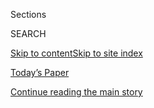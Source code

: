 <div id="app">

<div>

<div class="NYTAppHideMasthead css-1r6wvpq e1suatyy0">

<div class="section css-ui9rw0 e1suatyy2">

<div class="css-eph4ug er09x8g0">

<div class="css-6n7j50">

</div>

<span class="css-1dv1kvn">Sections</span>

<div class="css-10488qs">

<span class="css-1dv1kvn">SEARCH</span>

</div>

[Skip to content](#site-content)[Skip to site
index](#site-index)

</div>

<div class="css-10698na e1huz5gh0">

</div>

</div>

<div id="masthead-bar-one" class="section hasLinks css-15hmgas e1csuq9d3">

<div class="css-uqyvli e1csuq9d0">

</div>

<div class="css-1uqjmks e1csuq9d1">

</div>

<div class="css-9e9ivx">

[](https://myaccount.nytimes.com/auth/login?response_type=cookie&client_id=vi)

</div>

<div class="css-1bvtpon e1csuq9d2">

[Today’s Paper](https://www.nytimes.com/section/todayspaper)

</div>

</div>

</div>

</div>

<div data-aria-hidden="false">

<div id="site-content" data-role="main">

<div id="top-wrapper" class="css-15p45cc eaca97t0" type="top">

<div id="top-slug" class="css-19x0jxb eaca97t1" hidden="">

Advertisement

</div>

[Continue reading the main
story](#after-top)

<div class="ad top-wrapper" style="text-align:center;height:100%;display:block;min-height:90px">

<div id="top" class="place-ad" data-position="top" data-size-key="top">

</div>

</div>

<div id="after-top">

</div>

</div>

<div id="byline" class="section css-15h4p1b e9abtgs0">

<div class="css-1j21atc e1svk9qx1">

<div class="css-nfcc9b e1svk9qx3">

<div class="css-cnx41t">

![Portrait of Alexandra
Stevenson](https://static01.nyt.com/images/2018/02/20/multimedia/author-alexandra-stevenson/author-alexandra-stevenson-thumbLarge.jpg)

</div>

<div class="css-vl9dhg e1svk9qx5">

<div class="css-1nrhkj6 e1svk9qx6">

# Alexandra Stevenson

</div>

## <span></span>

Alexandra Stevenson is a business correspondent based in Hong Kong
covering Chinese corporate giants, the changing landscape for
multinational companies and China’s growing economic and financial
influence in Asia.

<span class="css-dd5dyy">More**</span>

</div>

</div>

</div>

<div>

<div id="mid1-wrapper" class="css-1mn4oms eaca97t0" type="rank">

<div id="mid1-slug" class="css-1tag3rd eaca97t1">

Advertisement

</div>

[Continue reading the main
story](#after-mid1)

<div id="mid1" class="ad mid1-wrapper" style="text-align:center;height:100%;display:block">

</div>

<div id="after-mid1">

</div>

</div>

</div>

<div class="css-185go5a e1o5byef0">

<div class="css-15cbhtu">

  - [Latest](#stream-panel)
  - <span class="css-6n7j50">Search</span>
    <div class="control">
    <div class="label-container css-1dv1kvn">
    Search
    </div>
    <div class="css-wm4t3d">
    **<span id="clear-search-input" class="css-1dv1kvn">Clear this text
    input</span>
    </div>
    </div>
    <span class="css-1iovbfw"></span>

<div id="stream-panel" class="section css-8msx5b e1jz0cab1">

<div class="css-13mho3u">

1.  
    
    <div class="css-1cp3ece">
    
    <div class="css-1l4spti">
    
    [](/live/2020/08/03/business/stock-market-today-coronavirus/hsbc-is-caught-in-the-middle-as-china-and-the-west-do-battle)
    
    <div class="css-79elbk">
    
    ![](https://static01.nyt.com/images/2020/07/31/business/00hongkong-biz-1/00hongkong-biz-1-thumbWide.jpg?quality=75&auto=webp&disable=upscale)
    
    </div>
    
    ## HSBC is caught in the middle as China and the West do battle.
    
    <div class="css-1nqbnmb ea5icrr0">
    
    By <span class="css-1n7hynb">Alexandra
    Stevenson</span>
    
    </div>
    
    </div>
    
    <div class="css-1lc2l26 e1xfvim33">
    
    </div>
    
    </div>

2.  
    
    <div class="css-1cp3ece">
    
    <div class="css-1l4spti">
    
    [](/2020/08/03/business/hsbc-china-hong-kong-united-states.html)
    
    <div class="css-79elbk">
    
    ![](https://static01.nyt.com/images/2020/07/31/business/00hongkong-biz-1/00hongkong-biz-1-thumbWide.jpg?quality=75&auto=webp&disable=upscale)
    
    </div>
    
    ## In Showdown Between China and the West, HSBC Gets Caught in the Middle
    
    Global businesses are increasingly being asked to pick political and
    legal sides in the confrontation between the world’s two biggest
    economies.
    
    <div class="css-1nqbnmb ea5icrr0">
    
    By <span class="css-1n7hynb">Alexandra
    Stevenson</span>
    
    </div>
    
    <div class="css-185051n">
    
    [阅读简体中文版](https://cn.nytimes.com/business/20200804/hsbc-china-hong-kong-united-states/ "Read in Simplified Chinese")[閱讀繁體中文版](https://cn.nytimes.com/business/20200804/hsbc-china-hong-kong-united-states/zh-hant/ "Read in Traditional Chinese")
    
    </div>
    
    </div>
    
    <div class="css-1lc2l26 e1xfvim33">
    
    </div>
    
    </div>

3.  
    
    <div class="css-1cp3ece">
    
    <div class="css-1l4spti">
    
    [](/interactive/2020/07/30/world/asia/china-1950s-echoed-today.html)
    
    <div class="css-79elbk">
    
    ![](https://static01.nyt.com/images/2020/07/30/world/30-china-then-now-static-promo/30-china-then-now-static-promo-thumbWide-v2.jpg?quality=75&auto=webp&disable=upscale)
    
    </div>
    
    ## Hope, Despair, Control: The 1950s China My Father Saw, Echoed Today
    
    William Stevenson was one of the first foreign correspondents to
    visit the People’s Republic of China. Decades later, despite its
    transformation, I recognize the same country.
    
    <div class="css-1nqbnmb ea5icrr0">
    
    By <span class="css-1n7hynb">Alexandra
    Stevenson</span>
    
    </div>
    
    </div>
    
    <div class="css-1lc2l26 e1xfvim33">
    
    </div>
    
    </div>

4.  
    
    <div class="css-1cp3ece">
    
    <div class="css-1l4spti">
    
    [](/2020/07/29/business/hong-kongs-economy-shrank-by-9-percent-in-the-second-quarter.html)
    
    <div class="css-79elbk">
    
    ![](https://static01.nyt.com/images/2020/07/29/business/29markets-brf-hongkong/merlin_174186174_206567ed-298f-464d-b30f-f2dc3725431f-thumbWide.jpg?quality=75&auto=webp&disable=upscale)
    
    </div>
    
    ## Hong Kong’s economy shrank by 9 percent in the second quarter.
    
    <div class="css-1nqbnmb ea5icrr0">
    
    By <span class="css-1n7hynb">Alexandra
    Stevenson</span>
    
    </div>
    
    </div>
    
    <div class="css-1lc2l26 e1xfvim33">
    
    </div>
    
    </div>

5.  
    
    <div class="css-1cp3ece">
    
    <div class="css-1l4spti">
    
    [](/2020/07/24/business/goldman-sachs-malaysia-1mdb.html)
    
    <div class="css-79elbk">
    
    ![](https://static01.nyt.com/images/2020/07/24/business/241MDB01/merlin_174583317_78935c32-fb4e-45a3-93b7-4836ee852210-thumbWide.jpg?quality=75&auto=webp&disable=upscale)
    
    </div>
    
    ## Goldman Sachs and Malaysia Reach $3.9 Billion Settlement in 1MDB Scandal
    
    The deal settles charges in Malaysia against the Wall Street bank
    for its role in helping to raise hundreds of millions for a
    sovereign wealth fund that was used as a personal piggy bank.
    
    <div class="css-1nqbnmb ea5icrr0">
    
    By <span class="css-1n7hynb">Alexandra Stevenson <span>and</span>
    Matthew
    Goldstein</span>
    
    </div>
    
    </div>
    
    <div class="css-1lc2l26 e1xfvim33">
    
    </div>
    
    </div>

6.  
    
    <div class="css-1cp3ece">
    
    <div class="css-1l4spti">
    
    [](/2020/07/22/business/its-just-like-gambling-chinas-bustling-stock-market-echoes-the-2015-crisis.html)
    
    <div class="css-79elbk">
    
    ![](https://static01.nyt.com/images/2020/07/22/business/22chinastocks-1/22chinastocks-1-thumbWide.jpg?quality=75&auto=webp&disable=upscale)
    
    </div>
    
    ## ‘It’s just like gambling’: China’s bustling stock market echoes the 2015 crisis.
    
    <div class="css-1nqbnmb ea5icrr0">
    
    By <span class="css-1n7hynb">Alexandra
    Stevenson</span>
    
    </div>
    
    </div>
    
    <div class="css-1lc2l26 e1xfvim33">
    
    </div>
    
    </div>

7.  
    
    <div class="css-1cp3ece">
    
    <div class="css-1l4spti">
    
    [](/2020/07/22/business/china-stock-market.html)
    
    <div class="css-79elbk">
    
    ![](https://static01.nyt.com/images/2020/07/22/business/22chinastocks-1/22chinastocks-1-thumbWide.jpg?quality=75&auto=webp&disable=upscale)
    
    </div>
    
    ## Froth Returns to China’s Stock Market, Echoing the 2015 Crisis
    
    Chinese stocks are surging. Foreign investors have rushed in.
    University graduates and factory workers are opening up trading
    accounts. Is disaster on the horizon?
    
    <div class="css-1nqbnmb ea5icrr0">
    
    By <span class="css-1n7hynb">Alexandra
    Stevenson</span>
    
    </div>
    
    <div class="css-185051n">
    
    [阅读简体中文版](https://cn.nytimes.com/business/20200724/china-stock-market/ "Read in Simplified Chinese")[閱讀繁體中文版](https://cn.nytimes.com/business/20200724/china-stock-market/zh-hant/ "Read in Traditional Chinese")
    
    </div>
    
    </div>
    
    <div class="css-1lc2l26 e1xfvim33">
    
    </div>
    
    </div>

8.  
    
    <div class="css-1cp3ece">
    
    <div class="css-1l4spti">
    
    [](/2020/07/18/business/china-xiao-jianhua.html)
    
    <div class="css-79elbk">
    
    ![](https://static01.nyt.com/images/2020/07/19/world/19ChinaTycoon/18ChinaTucoon-thumbWide.jpg?quality=75&auto=webp&disable=upscale)
    
    </div>
    
    ## China Is Dismantling the Empire of a Vanished Tycoon
    
    Three years after Xiao Jianhua was snatched from a luxury hotel in
    Hong Kong, Beijing is making it clear that his style of freewheeling
    finance is a thing of the past.
    
    <div class="css-1nqbnmb ea5icrr0">
    
    By <span class="css-1n7hynb">Alexandra
    Stevenson</span>
    
    </div>
    
    <div class="css-185051n">
    
    [阅读简体中文版](https://cn.nytimes.com/business/20200720/china-xiao-jianhua/ "Read in Simplified Chinese")[閱讀繁體中文版](https://cn.nytimes.com/business/20200720/china-xiao-jianhua/zh-hant/ "Read in Traditional Chinese")
    
    </div>
    
    </div>
    
    <div class="css-1lc2l26 e1xfvim33">
    
    </div>
    
    </div>

9.  
    
    <div class="css-1cp3ece">
    
    <div class="css-1l4spti">
    
    [](/2020/07/01/world/asia/hong-kong-security-law-china.html)
    
    <div class="css-79elbk">
    
    ![](https://static01.nyt.com/images/2020/07/01/world/01hk-chill-top/merlin_174101505_46fd974a-9180-425b-8161-7f0f879e26f1-thumbWide.jpg?quality=75&auto=webp&disable=upscale)
    
    </div>
    
    ## In Hong Kong, Arrests and Fear Mark First Day of New Security Law
    
    Protesters deleted social media accounts, as formerly allowed speech
    suddenly became a potential crime. The chill over the city has
    booksellers, professors and nonprofits questioning their future.
    
    <div class="css-1nqbnmb ea5icrr0">
    
    By <span class="css-1n7hynb">Vivian Wang <span>and</span> Alexandra
    Stevenson</span>
    
    </div>
    
    <div class="css-185051n">
    
    [阅读简体中文版](https://cn.nytimes.com/china/20200702/hong-kong-security-law-china/ "Read in Simplified Chinese")[閱讀繁體中文版](https://cn.nytimes.com/china/20200702/hong-kong-security-law-china/zh-han "Read in Traditional Chinese")
    
    </div>
    
    </div>
    
    <div class="css-1lc2l26 e1xfvim33">
    
    </div>
    
    </div>

10. 
    
    <div class="css-1cp3ece">
    
    <div class="css-1l4spti">
    
    [](/2020/06/30/business/china-hong-kong-security-law-business.html)
    
    <div class="css-79elbk">
    
    ![](https://static01.nyt.com/images/2020/06/30/business/30hk-money01/merlin_174036795_ef8d1ae7-1b08-4f79-a660-88149fba0e71-thumbWide.jpg?quality=75&auto=webp&disable=upscale)
    
    </div>
    
    ## Business Embraces Hong Kong’s Security Law. The Money Helps.
    
    A flood of investment from China has tempered worries that Beijing’s
    tightening grip on the Asian financial capital would end its status
    as a lucrative place to do business.
    
    <div class="css-1nqbnmb ea5icrr0">
    
    By <span class="css-1n7hynb">Alexandra
    Stevenson</span>
    
    </div>
    
    <div class="css-185051n">
    
    [阅读简体中文版](https://cn.nytimes.com/business/20200630/china-hong-kong-security-law-business/ "Read in Simplified Chinese")[閱讀繁體中文版](https://cn.nytimes.com/business/20200630/china-hong-kong-security-law-business/zh-hant/ "Read in Traditional Chinese")
    
    </div>
    
    </div>
    
    <div class="css-1lc2l26 e1xfvim33">
    
    </div>
    
    </div>

<div class="css-13mho3u">

<div class="css-1t62hi8">

<div class="css-1stvaey">

Show
More

<div>

<div style="border:0;clip:rect(0 0 0 0);height:1px;margin:-1px;overflow:hidden;white-space:nowrap;padding:0;width:1px;position:absolute" data-role="log" data-aria-live="assertive">

</div>

<div style="border:0;clip:rect(0 0 0 0);height:1px;margin:-1px;overflow:hidden;white-space:nowrap;padding:0;width:1px;position:absolute" data-role="log" data-aria-live="assertive">

</div>

<div style="border:0;clip:rect(0 0 0 0);height:1px;margin:-1px;overflow:hidden;white-space:nowrap;padding:0;width:1px;position:absolute" data-role="log" data-aria-live="polite">

</div>

<div style="border:0;clip:rect(0 0 0 0);height:1px;margin:-1px;overflow:hidden;white-space:nowrap;padding:0;width:1px;position:absolute" data-role="log" data-aria-live="polite">

</div>

</div>

</div>

</div>

</div>

</div>

<div class="css-g6hk37 supplemental">

<div id="mid2-wrapper" class="css-10wkyv7 eaca97t0" type="lede">

<div id="mid2-slug" class="css-1tag3rd eaca97t1">

Advertisement

</div>

[Continue reading the main
story](#after-mid2)

<div id="mid2" class="ad mid2-wrapper" style="text-align:center;height:100%;display:block;min-height:250px">

</div>

<div id="after-mid2">

</div>

</div>

## Follow Elsewhere

<div class="module-body">

  - [**<span data-aria-hidden="true">jottednyt</span><span class="css-1dv1kvn">facebook
    page for
    jottednyt</span>](https://www.facebook.com/jottednyt)
  - [**<span data-aria-hidden="true">jotted</span><span class="css-1dv1kvn">twitter
    page for jotted</span>](https://twitter.com/jotted)

</div>

</div>

</div>

</div>

</div>

</div>

</div>

## Site Index

<div>

</div>

## Site Information Navigation

  - [© <span>2020</span> <span>The New York Times
    Company</span>](https://help.nytimes.com/hc/en-us/articles/115014792127-Copyright-notice)

<!-- end list -->

  - [NYTCo](https://www.nytco.com/)
  - [Contact
    Us](https://help.nytimes.com/hc/en-us/articles/115015385887-Contact-Us)
  - [Work with us](https://www.nytco.com/careers/)
  - [Advertise](https://nytmediakit.com/)
  - [T Brand Studio](http://www.tbrandstudio.com/)
  - [Your Ad
    Choices](https://www.nytimes.com/privacy/cookie-policy#how-do-i-manage-trackers)
  - [Privacy](https://www.nytimes.com/privacy)
  - [Terms of
    Service](https://help.nytimes.com/hc/en-us/articles/115014893428-Terms-of-service)
  - [Terms of
    Sale](https://help.nytimes.com/hc/en-us/articles/115014893968-Terms-of-sale)
  - [Site
    Map](https://spiderbites.nytimes.com)
  - [Help](https://help.nytimes.com/hc/en-us)
  - [Subscriptions](https://www.nytimes.com/subscription?campaignId=37WXW)

</div>

</div>
